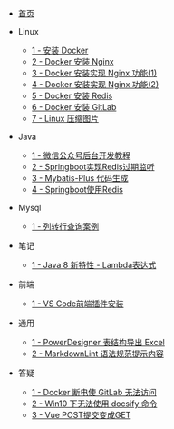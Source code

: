 - [首页](README)

- Linux

  - [1 - 安装 Docker](zh-cn/study/20200405-1)
  - [2 - Docker 安装 Nginx](zh-cn/study/20200413-1)
  - [3 - Docker 安装实现 Nginx 功能(1)](zh-cn/study/20200422-1)
  - [4 - Docker 安装实现 Nginx 功能(2)](zh-cn/study/20200422-2)
  - [5 - Docker 安装 Redis](zh-cn/study/20200417-1)
  - [6 - Docker 安装 GitLab](zh-cn/study/20200420-1)
  - [7 - Linux 压缩图片](zh-cn/study/20200426-1)

- Java

  - [1 - 微信公众号后台开发教程](zh-cn/study/20200409-1)
  - [2 - Springboot实现Redis过期监听](zh-cn/study/20200417-2)
  - [3 - Mybatis-Plus 代码生成](zh-cn/study/20200502-1)
  - [4 - Springboot使用Redis](zh-cn/study/20200505-1)

- Mysql

  - [1 - 列转行查询案例](zh-cn/mysql/20200429-1)

- 笔记

  - [1 - Java 8 新特性 - Lambda表达式](zh-cn/note/20200421-1)

- 前端

  - [1 - VS Code前端插件安装](zh-cn/qd/20200418-1)

- 通用

  - [1 - PowerDesigner 表结构导出 Excel](zh-cn/study/20200412-1)
  - [2 - MarkdownLint 语法规范提示内容](zh-cn/note/20200423-1)

- 答疑

  - [1 - Docker 断电使 GitLab 无法访问](zh-cn/qa/20200407-1)
  - [2 - Win10 下无法使用 docsify 命令](zh-cn/qa/20200407-2)
  - [3 - Vue POST提交变成GET](zh-cn/qa/20200501-1)
  